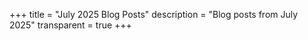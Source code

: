 +++
title = "July 2025 Blog Posts"
description = "Blog posts from July 2025"
transparent = true
+++
